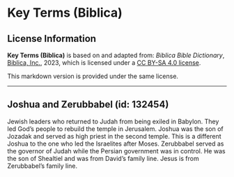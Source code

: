 # Key Terms (Biblica)

## License Information

**Key Terms (Biblica)** is based on and adapted from: _Biblica Bible Dictionary_, [Biblica, Inc.](https://www.biblica.com/), 2023, which is licensed under a [CC BY-SA 4.0 license](https://creativecommons.org/licenses/by-sa/4.0/legalcode.en).

This markdown version is provided under the same license.



--------------------------------

## Joshua and Zerubbabel (id: 132454)

Jewish leaders who returned to Judah from being exiled in Babylon. They led God’s people to rebuild the temple in Jerusalem. Joshua was the son of Jozadak and served as high priest in the second temple. This is a different Joshua to the one who led the Israelites after Moses. Zerubbabel served as the governor of Judah while the Persian government was in control. He was the son of Shealtiel and was from David’s family line. Jesus is from Zerubbabel’s family line.


